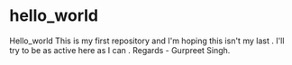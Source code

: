 # hello_world
Hello_world This is my first repository and I'm hoping this isn't my last . I'll try to be as active here as I can . Regards - Gurpreet Singh. 
